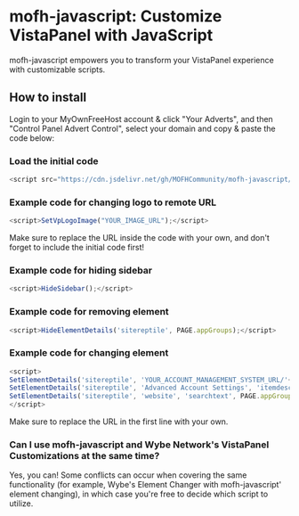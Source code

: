# mofh-javascript: Customize VistaPanel with JavaScript

mofh-javascript empowers you to transform your VistaPanel experience with customizable scripts. 

## How to install
Login to your MyOwnFreeHost account & click "Your Adverts", and then "Control Panel Advert Control", select your domain and copy & paste the code below: 

### Load the initial code
```js
<script src="https://cdn.jsdelivr.net/gh/MOFHCommunity/mofh-javascript/mofh-javascript.js"></script>
```
### Example code for changing logo to remote URL
```js
<script>SetVpLogoImage("YOUR_IMAGE_URL");</script>
```
Make sure to replace the URL inside the code with your own, and don't forget to include the initial code first!

### Example code for hiding sidebar
```js
<script>HideSidebar();</script>
```
### Example code for removing element
```js
<script>HideElementDetails('sitereptile', PAGE.appGroups);</script>
```
### Example code for changing element
```js
<script>
SetElementDetails('sitereptile', 'YOUR_ACCOUNT_MANAGEMENT_SYSTEM_URL/'+username, 'url', PAGE.appGroups);
SetElementDetails('sitereptile', 'Advanced Account Settings', 'itemdesc', PAGE.appGroups);
SetElementDetails('sitereptile', 'website', 'searchtext', PAGE.appGroups);
</script>
```
Make sure to replace the URL in the first line with your own.

### Can I use mofh-javascript and Wybe Network's VistaPanel Customizations at the same time?
Yes, you can! Some conflicts can occur when covering the same functionality (for example, Wybe's Element Changer with mofh-javascript' element changing), in which case you're free to decide which script to utilize.
